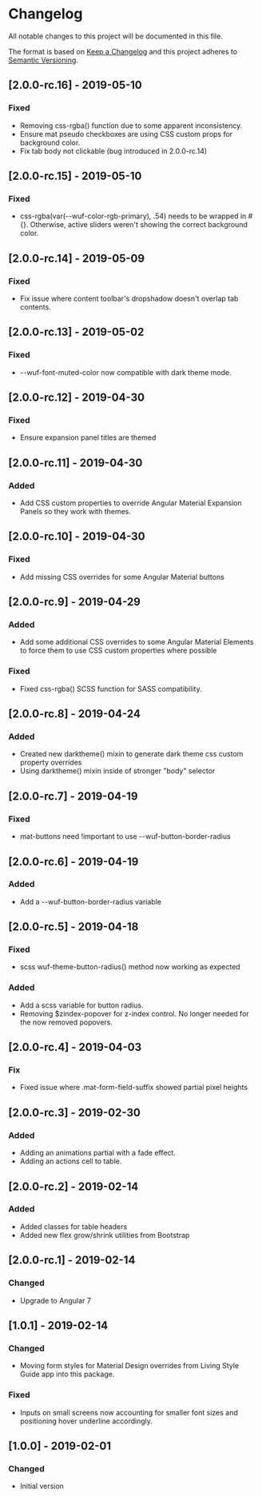 # Changelog

All notable changes to this project will be documented in this file.

The format is based on [Keep a Changelog](http://keepachangelog.com/en/1.0.0/)
and this project adheres to [Semantic Versioning](http://semver.org/spec/v2.0.0.html).


## [2.0.0-rc.16] - 2019-05-10
### Fixed
- Removing css-rgba() function due to some apparent inconsistency.
- Ensure mat pseudo checkboxes are using CSS custom props for background color.
- Fix tab body not clickable (bug introduced in 2.0.0-rc.14)

## [2.0.0-rc.15] - 2019-05-10
### Fixed
- css-rgba(var(--wuf-color-rgb-primary), .54) needs to be wrapped in #{}.  Otherwise, active sliders weren't showing the correct background color.

## [2.0.0-rc.14] - 2019-05-09
### Fixed
- Fix issue where content toolbar's dropshadow doesn't overlap tab contents.

## [2.0.0-rc.13] - 2019-05-02
### Fixed
- --wuf-font-muted-color now compatible with dark theme mode.

## [2.0.0-rc.12] - 2019-04-30
### Fixed
- Ensure expansion panel titles are themed

## [2.0.0-rc.11] - 2019-04-30
### Added
- Add CSS custom properties to override Angular Material Expansion Panels so they work with themes.

## [2.0.0-rc.10] - 2019-04-30
### Fixed
- Add missing CSS overrides for some Angular Material buttons

## [2.0.0-rc.9] - 2019-04-29
### Added
- Add some additional CSS overrides to some Angular Material Elements to force them to use CSS custom properties where possible
### Fixed
- Fixed css-rgba() SCSS function for SASS compatibility.

## [2.0.0-rc.8] - 2019-04-24
### Added
- Created new darktheme() mixin to generate dark theme css custom property overrides
- Using darktheme() mixin inside of stronger "body" selector

## [2.0.0-rc.7] - 2019-04-19
### Fixed
- mat-buttons need !important to use --wuf-button-border-radius

## [2.0.0-rc.6] - 2019-04-19
### Added
- Add a --wuf-button-border-radius variable

## [2.0.0-rc.5] - 2019-04-18
### Fixed
- scss wuf-theme-button-radius() method now working as expected
### Added
- Add a scss variable for button radius.
- Removing $zindex-popover for z-index control. No longer needed for the now removed popovers.

## [2.0.0-rc.4] - 2019-04-03
### Fix
- Fixed issue where .mat-form-field-suffix showed partial pixel heights 

## [2.0.0-rc.3] - 2019-02-30
### Added
- Adding an animations partial with a fade effect.
- Adding an actions cell to table.

## [2.0.0-rc.2] - 2019-02-14
### Added
- Added classes for table headers
- Added new flex grow/shrink utilities from Bootstrap

## [2.0.0-rc.1] - 2019-02-14
### Changed
- Upgrade to Angular 7

## [1.0.1] - 2019-02-14
### Changed
- Moving form styles for Material Design overrides from Living Style Guide app into this package.
### Fixed
- Inputs on small screens now accounting for smaller font sizes and positioning hover underline accordingly.

## [1.0.0] - 2019-02-01
### Changed
- Initial version
